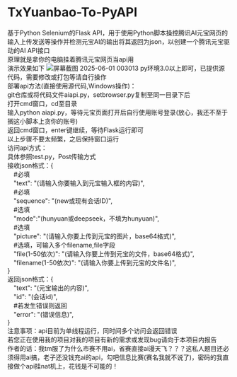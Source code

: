 # TxYuanbao-To-PyAPI
基于Python Selenium的Flask API，用于使用Python脚本操控腾讯AI元宝网页的输入上传发送等操作并检测元宝AI的输出将其返回为json，以创建一个腾讯元宝驱动的AI API接口  
原理就是拿你的电脑挂着腾讯元宝网页当api用  
演示效果如下
![屏幕截图 2025-06-01 003013](https://github.com/user-attachments/assets/1792a5a6-a4d3-45f4-a748-fcde84f22860)
py环境3.0以上即可，已提供源代码，需要修改或打包等请自行操作  
部署api方法(直接使用源代码,Windows操作)：  
git仓库或将代码文件aiapi.py，setbrowser.py复制至同一目录下后  
打开cmd窗口，cd至目录  
输入python aiapi.py，等待元宝页面打开后自行使用账号登录(放心，我还不至于搁这小脚本上贪你的账号)  
返回cmd窗口，enter键继续，等待Flask运行即可  
以上步骤不要太频繁，之后保持窗口运行  
访问api方式：  
具体参照test.py，Post传输方式  
接收json格式：{  
  &emsp;#必填  
  &emsp;"text": "(请输入你要输入到元宝输入框的内容)",  
  &emsp;#必填  
  &emsp;"sequence": "(new或现有会话ID)",  
  &emsp;#选填  
  &emsp;"mode":"(hunyuan或deepseek，不填为hunyuan)",  
  &emsp;#选填  
  &emsp;"picture": "(请输入你要上传到元宝的图片，base64格式)",  
  &emsp;#选填，可输入多个filename,file字段  
  &emsp;"file(1-50依次)": "(请输入你要上传到元宝的文件，base64格式)",  
  &emsp;"filename(1-50依次)": "(请输入你要上传到元宝的文件名)",  
}  
返回json格式：{  
  &emsp;"text": "(元宝输出的内容)",  
  &emsp;"id": "(会话id)",  
  &emsp;#若发生错误则返回  
  &emsp;"error": "(错误信息)",  
}  
注意事项：api目前为单线程运行，同时间多个访问会返回错误  
若您正在使用我的项目对我的项目有新的需求或发现bug请向于本项目内报告  
作者的话：我tm服了为什么市赛不用ai，省赛直接ai漫天飞？？？这私人题目还必须得用ai搞，老子还没钱充ai的api，勾吧信息比赛(赛名我就不说了)，密码的我直接做个api挂nat机上，花钱是不可能的！ 
